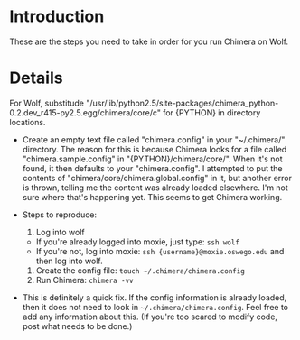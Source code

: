 # Introduction #

These are the steps you need to take in order for you run Chimera on Wolf.

# Details #

For Wolf, substitude "/usr/lib/python2.5/site-packages/chimera\_python-0.2.dev\_r415-py2.5.egg/chimera/core/c" for {PYTHON} in directory locations.

  * Create an empty text file called "chimera.config" in your "~/.chimera/" directory. The reason for this is because Chimera looks for a file called "chimera.sample.config" in "{PYTHON}/chimera/core/". When it's not found, it then defaults to your "chimera.config". I attempted to put the contents of "chimera/core/chimera.global.config" in it, but another error is thrown, telling me the content was already loaded elsewhere. I'm not sure where that's happening yet. This seems to get Chimera working.

  * Steps to reproduce:
    1. Log into wolf
      * If you're already logged into moxie, just type: `ssh wolf`
      * If you're not, log into moxie: `ssh {username}@moxie.oswego.edu` and then log into wolf.
    1. Create the config file: `touch ~/.chimera/chimera.config`
    1. Run Chimera: `chimera -vv`

  * This is definitely a quick fix. If the config information is already loaded, then it does not need to look in `~/.chimera/chimera.config`. Feel free to add any information about this. (If you're too scared to modify code, post what needs to be done.)
